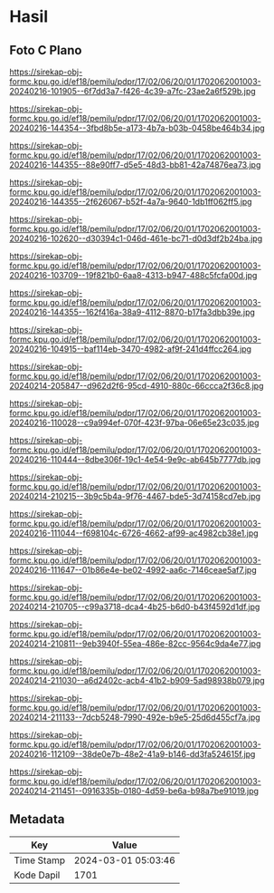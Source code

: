 # Hasil

## Foto C Plano

https://sirekap-obj-formc.kpu.go.id/ef18/pemilu/pdpr/17/02/06/20/01/1702062001003-20240216-101905--6f7dd3a7-f426-4c39-a7fc-23ae2a6f529b.jpg

https://sirekap-obj-formc.kpu.go.id/ef18/pemilu/pdpr/17/02/06/20/01/1702062001003-20240216-144354--3fbd8b5e-a173-4b7a-b03b-0458be464b34.jpg

https://sirekap-obj-formc.kpu.go.id/ef18/pemilu/pdpr/17/02/06/20/01/1702062001003-20240216-144355--88e90ff7-d5e5-48d3-bb81-42a74876ea73.jpg

https://sirekap-obj-formc.kpu.go.id/ef18/pemilu/pdpr/17/02/06/20/01/1702062001003-20240216-144355--2f626067-b52f-4a7a-9640-1db1ff062ff5.jpg

https://sirekap-obj-formc.kpu.go.id/ef18/pemilu/pdpr/17/02/06/20/01/1702062001003-20240216-102620--d30394c1-046d-461e-bc71-d0d3df2b24ba.jpg

https://sirekap-obj-formc.kpu.go.id/ef18/pemilu/pdpr/17/02/06/20/01/1702062001003-20240216-103709--19f821b0-6aa8-4313-b947-488c5fcfa00d.jpg

https://sirekap-obj-formc.kpu.go.id/ef18/pemilu/pdpr/17/02/06/20/01/1702062001003-20240216-144355--162f416a-38a9-4112-8870-b17fa3dbb39e.jpg

https://sirekap-obj-formc.kpu.go.id/ef18/pemilu/pdpr/17/02/06/20/01/1702062001003-20240216-104915--baf114eb-3470-4982-af9f-241d4ffcc264.jpg

https://sirekap-obj-formc.kpu.go.id/ef18/pemilu/pdpr/17/02/06/20/01/1702062001003-20240214-205847--d962d2f6-95cd-4910-880c-66ccca2f36c8.jpg

https://sirekap-obj-formc.kpu.go.id/ef18/pemilu/pdpr/17/02/06/20/01/1702062001003-20240216-110028--c9a994ef-070f-423f-97ba-06e65e23c035.jpg

https://sirekap-obj-formc.kpu.go.id/ef18/pemilu/pdpr/17/02/06/20/01/1702062001003-20240216-110444--8dbe306f-19c1-4e54-9e9c-ab645b7777db.jpg

https://sirekap-obj-formc.kpu.go.id/ef18/pemilu/pdpr/17/02/06/20/01/1702062001003-20240214-210215--3b9c5b4a-9f76-4467-bde5-3d74158cd7eb.jpg

https://sirekap-obj-formc.kpu.go.id/ef18/pemilu/pdpr/17/02/06/20/01/1702062001003-20240216-111044--f698104c-6726-4662-af99-ac4982cb38e1.jpg

https://sirekap-obj-formc.kpu.go.id/ef18/pemilu/pdpr/17/02/06/20/01/1702062001003-20240216-111647--01b86e4e-be02-4992-aa6c-7146ceae5af7.jpg

https://sirekap-obj-formc.kpu.go.id/ef18/pemilu/pdpr/17/02/06/20/01/1702062001003-20240214-210705--c99a3718-dca4-4b25-b6d0-b43f4592d1df.jpg

https://sirekap-obj-formc.kpu.go.id/ef18/pemilu/pdpr/17/02/06/20/01/1702062001003-20240214-210811--9eb3940f-55ea-486e-82cc-9564c9da4e77.jpg

https://sirekap-obj-formc.kpu.go.id/ef18/pemilu/pdpr/17/02/06/20/01/1702062001003-20240214-211030--a6d2402c-acb4-41b2-b909-5ad98938b079.jpg

https://sirekap-obj-formc.kpu.go.id/ef18/pemilu/pdpr/17/02/06/20/01/1702062001003-20240214-211133--7dcb5248-7990-492e-b9e5-25d6d455cf7a.jpg

https://sirekap-obj-formc.kpu.go.id/ef18/pemilu/pdpr/17/02/06/20/01/1702062001003-20240216-112109--38de0e7b-48e2-41a9-b146-dd3fa524615f.jpg

https://sirekap-obj-formc.kpu.go.id/ef18/pemilu/pdpr/17/02/06/20/01/1702062001003-20240214-211451--0916335b-0180-4d59-be6a-b98a7be91019.jpg


## Metadata

| Key        | Value               |
| ---------- | ------------------- |
| Time Stamp | 2024-03-01 05:03:46 |
| Kode Dapil | 1701                |



